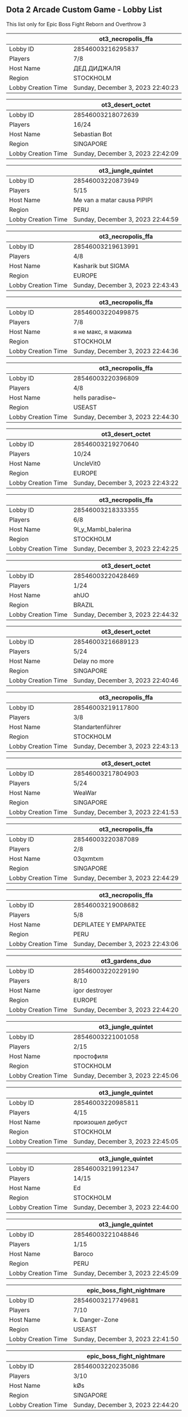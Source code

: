 ## Dota 2 Arcade Custom Game - Lobby List

This list only for Epic Boss Fight Reborn and Overthrow 3

|  | ot3_necropolis_ffa |
| ------ | ------ |
| Lobby ID | 28546003216295837 |
| Players | 7/8 |
| Host Name | ДЕД ДИДЖАЛЯ |
| Region | STOCKHOLM |
| Lobby Creation Time | Sunday, December 3, 2023 22:40:23 |


|  | ot3_desert_octet |
| ------ | ------ |
| Lobby ID | 28546003218072639 |
| Players | 16/24 |
| Host Name | Sebastian Bot |
| Region | SINGAPORE |
| Lobby Creation Time | Sunday, December 3, 2023 22:42:09 |


|  | ot3_jungle_quintet |
| ------ | ------ |
| Lobby ID | 28546003220873949 |
| Players | 5/15 |
| Host Name | Me van a matar causa PIPIPI |
| Region | PERU |
| Lobby Creation Time | Sunday, December 3, 2023 22:44:59 |


|  | ot3_necropolis_ffa |
| ------ | ------ |
| Lobby ID | 28546003219613991 |
| Players | 4/8 |
| Host Name | Kasharik but SIGMA |
| Region | EUROPE |
| Lobby Creation Time | Sunday, December 3, 2023 22:43:43 |


|  | ot3_necropolis_ffa |
| ------ | ------ |
| Lobby ID | 28546003220499875 |
| Players | 7/8 |
| Host Name | я не макс, я макима |
| Region | STOCKHOLM |
| Lobby Creation Time | Sunday, December 3, 2023 22:44:36 |


|  | ot3_necropolis_ffa |
| ------ | ------ |
| Lobby ID | 28546003220396809 |
| Players | 4/8 |
| Host Name | hells paradise~ |
| Region | USEAST |
| Lobby Creation Time | Sunday, December 3, 2023 22:44:30 |


|  | ot3_desert_octet |
| ------ | ------ |
| Lobby ID | 28546003219270640 |
| Players | 10/24 |
| Host Name | UncleVit0 |
| Region | EUROPE |
| Lobby Creation Time | Sunday, December 3, 2023 22:43:22 |


|  | ot3_necropolis_ffa |
| ------ | ------ |
| Lobby ID | 28546003218333355 |
| Players | 6/8 |
| Host Name | 9I_y_Mambl_balerina |
| Region | STOCKHOLM |
| Lobby Creation Time | Sunday, December 3, 2023 22:42:25 |


|  | ot3_desert_octet |
| ------ | ------ |
| Lobby ID | 28546003220428469 |
| Players | 1/24 |
| Host Name | ahUO |
| Region | BRAZIL |
| Lobby Creation Time | Sunday, December 3, 2023 22:44:32 |


|  | ot3_desert_octet |
| ------ | ------ |
| Lobby ID | 28546003216689123 |
| Players | 5/24 |
| Host Name | Delay no more |
| Region | SINGAPORE |
| Lobby Creation Time | Sunday, December 3, 2023 22:40:46 |


|  | ot3_necropolis_ffa |
| ------ | ------ |
| Lobby ID | 28546003219117800 |
| Players | 3/8 |
| Host Name | Standartenführer |
| Region | STOCKHOLM |
| Lobby Creation Time | Sunday, December 3, 2023 22:43:13 |


|  | ot3_desert_octet |
| ------ | ------ |
| Lobby ID | 28546003217804903 |
| Players | 5/24 |
| Host Name | WeaWar |
| Region | SINGAPORE |
| Lobby Creation Time | Sunday, December 3, 2023 22:41:53 |


|  | ot3_necropolis_ffa |
| ------ | ------ |
| Lobby ID | 28546003220387089 |
| Players | 2/8 |
| Host Name | 03qxmtxm |
| Region | SINGAPORE |
| Lobby Creation Time | Sunday, December 3, 2023 22:44:29 |


|  | ot3_necropolis_ffa |
| ------ | ------ |
| Lobby ID | 28546003219008682 |
| Players | 5/8 |
| Host Name | DEPILATEE Y EMPAPATEE |
| Region | PERU |
| Lobby Creation Time | Sunday, December 3, 2023 22:43:06 |


|  | ot3_gardens_duo |
| ------ | ------ |
| Lobby ID | 28546003220229190 |
| Players | 8/10 |
| Host Name | igor destroyer |
| Region | EUROPE |
| Lobby Creation Time | Sunday, December 3, 2023 22:44:20 |


|  | ot3_jungle_quintet |
| ------ | ------ |
| Lobby ID | 28546003221001058 |
| Players | 2/15 |
| Host Name | простофиля |
| Region | STOCKHOLM |
| Lobby Creation Time | Sunday, December 3, 2023 22:45:06 |


|  | ot3_jungle_quintet |
| ------ | ------ |
| Lobby ID | 28546003220985811 |
| Players | 4/15 |
| Host Name | произошел дебуст |
| Region | STOCKHOLM |
| Lobby Creation Time | Sunday, December 3, 2023 22:45:05 |


|  | ot3_jungle_quintet |
| ------ | ------ |
| Lobby ID | 28546003219912347 |
| Players | 14/15 |
| Host Name | Ed |
| Region | STOCKHOLM |
| Lobby Creation Time | Sunday, December 3, 2023 22:44:00 |


|  | ot3_jungle_quintet |
| ------ | ------ |
| Lobby ID | 28546003221048846 |
| Players | 1/15 |
| Host Name | Baroco |
| Region | PERU |
| Lobby Creation Time | Sunday, December 3, 2023 22:45:09 |


|  | epic_boss_fight_nightmare |
| ------ | ------ |
| Lobby ID | 28546003217749681 |
| Players | 7/10 |
| Host Name | k. Danger-Zone |
| Region | USEAST |
| Lobby Creation Time | Sunday, December 3, 2023 22:41:50 |


|  | epic_boss_fight_nightmare |
| ------ | ------ |
| Lobby ID | 28546003220235086 |
| Players | 3/10 |
| Host Name | kØs |
| Region | SINGAPORE |
| Lobby Creation Time | Sunday, December 3, 2023 22:44:20 |


